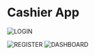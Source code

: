 # Cashier App

![LOGIN](https://user-images.githubusercontent.com/84588706/162619465-16b3b474-8703-49fe-85b3-44f7fcde2f34.jpg)

![REGISTER](https://user-images.githubusercontent.com/84588706/162619479-1d21fc0c-8f20-4806-8a0c-e007a66b34c2.jpg)
![DASHBOARD](https://user-images.githubusercontent.com/84588706/162619493-8f01c5e5-976b-43ef-ac09-53f840e45d70.jpg)
